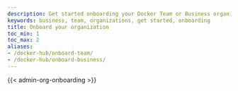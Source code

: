```yaml
---
description: Get started onboarding your Docker Team or Business organization.
keywords: business, team, organizations, get started, onboarding
title: Onboard your organization
toc_min: 1
toc_max: 2
aliases:
- /docker-hub/onboard-team/
- /docker-hub/onboard-business/
---
```


{{< admin-org-onboarding >}}
